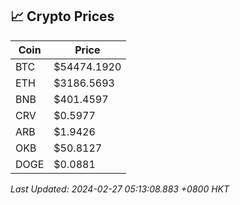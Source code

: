 ## 📈 Crypto Prices

| Coin | Price |
| ---- | ----- |
| BTC | $54474.1920 |
| ETH | $3186.5693 |
| BNB | $401.4597 |
| CRV | $0.5977 |
| ARB | $1.9426 |
| OKB | $50.8127 |
| DOGE | $0.0881 |

_Last Updated: 2024-02-27 05:13:08.883 +0800 HKT_